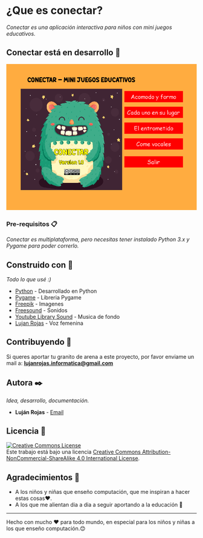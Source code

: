# ¿Que es conectar?

_Conectar es una aplicación interactiva para niños con mini juegos educativos._

## Conectar está en desarrollo 🚀

![Conectar](imagenes/example1.png) 

### Pre-requisitos 📋

_Conectar es multiplataforma, pero necesitas tener instalado Python 3.x y Pygame para poder correrlo._

## Construido con 🔧

_Todo lo que usé :)_

* [Python](https://www.python.org) - Desarrollado en Python
* [Pygame](https://www.pygame.org/docs/) - Libreria Pygame
* [Freepik](https://www.freepik.es/) - Imagenes 
* [Freesound](https://freesound.org/browse/) - Sonidos
* [Youtube Library Sound](https://www.youtube.com/audiolibrary/music) - Musica de fondo
* [Lujan Rojas](http://github.com/dracaster) - Voz femenina


## Contribuyendo 📌

Si queres aportar tu granito de arena a este proyecto, por favor enviame un mail a: **lujanrojas.informatica@gmail.com**

## Autora ✒️

_Idea, desarrollo, documentación._

* **Luján Rojas** - [Email](lujanrojas.informatica@gmail.com)


## Licencia 📄

<a rel="license" href="http://creativecommons.org/licenses/by-nc-sa/4.0/"><img alt="Creative Commons License" style="border-width:0" src="https://i.creativecommons.org/l/by-nc-sa/4.0/88x31.png" /></a><br />Este trabajo está bajo una licencia <a rel="license" href="http://creativecommons.org/licenses/by-nc-sa/4.0/">Creative Commons Attribution-NonCommercial-ShareAlike 4.0 International License</a>.

## Agradecimientos 🎁

* A los niños y niñas que enseño computación, que me inspiran a hacer estas cosas❤️.
* A los que me alientan dia a dia a seguir aportando a la educación 📢

---
Hecho con mucho ❤️ para todo mundo, en especial para los niños y niñas a los que enseño computación.😊

